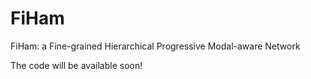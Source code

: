 # FiHam
FiHam: a Fine-grained Hierarchical Progressive Modal-aware Network

The code will be available soon!
